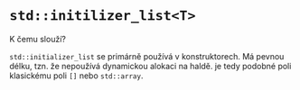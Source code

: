 # `std::initilizer_list<T>`


K čemu slouží?

`std::initializer_list` se primárně používá v konstruktorech.
Má pevnou délku, tzn. že nepoužívá dynamickou alokaci na haldě. je tedy podobné poli klasickému poli `[]` nebo `std::array`.
